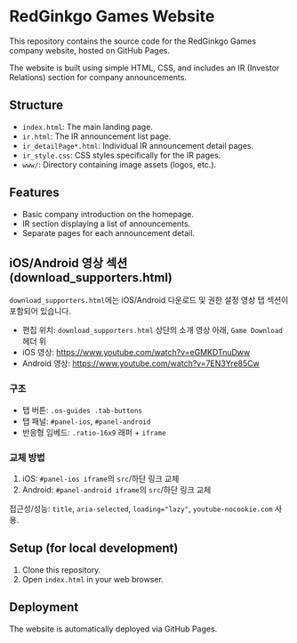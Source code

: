 # RedGinkgo Games Website

This repository contains the source code for the RedGinkgo Games company website, hosted on GitHub Pages.

The website is built using simple HTML, CSS, and includes an IR (Investor Relations) section for company announcements.

## Structure

- `index.html`: The main landing page.
- `ir.html`: The IR announcement list page.
- `ir_detailPage*.html`: Individual IR announcement detail pages.
- `ir_style.css`: CSS styles specifically for the IR pages.
- `www/`: Directory containing image assets (logos, etc.).

## Features

- Basic company introduction on the homepage.
- IR section displaying a list of announcements.
- Separate pages for each announcement detail.

## iOS/Android 영상 섹션 (download_supporters.html)

`download_supporters.html`에는 iOS/Android 다운로드 및 권한 설정 영상 탭 섹션이 포함되어 있습니다.

- 편집 위치: `download_supporters.html` 상단의 소개 영상 아래, `Game Download` 헤더 위
- iOS 영상: https://www.youtube.com/watch?v=eGMKDTnuDww
- Android 영상: https://www.youtube.com/watch?v=7EN3Yre85Cw

### 구조
- 탭 버튼: `.os-guides .tab-buttons`
- 탭 패널: `#panel-ios`, `#panel-android`
- 반응형 임베드: `.ratio-16x9` 래퍼 + `iframe`

### 교체 방법
1. iOS: `#panel-ios iframe`의 `src`/하단 링크 교체
2. Android: `#panel-android iframe`의 `src`/하단 링크 교체

접근성/성능: `title`, `aria-selected`, `loading="lazy"`, `youtube-nocookie.com` 사용.

## Setup (for local development)

1. Clone this repository.
2. Open `index.html` in your web browser.

## Deployment

The website is automatically deployed via GitHub Pages.
